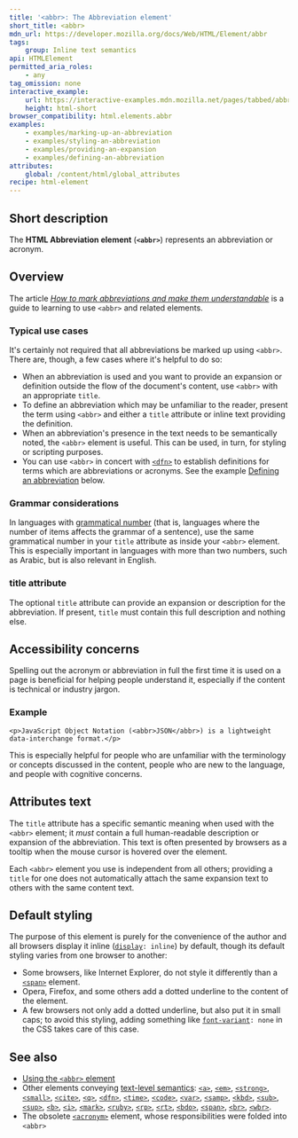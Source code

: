 ```yaml
---
title: '<abbr>: The Abbreviation element'
short_title: <abbr>
mdn_url: https://developer.mozilla.org/docs/Web/HTML/Element/abbr
tags:
    group: Inline text semantics
api: HTMLElement
permitted_aria_roles:
    - any
tag_omission: none
interactive_example:
    url: https://interactive-examples.mdn.mozilla.net/pages/tabbed/abbr.html
    height: html-short
browser_compatibility: html.elements.abbr
examples:
    - examples/marking-up-an-abbreviation
    - examples/styling-an-abbreviation
    - examples/providing-an-expansion
    - examples/defining-an-abbreviation
attributes:
    global: /content/html/global_attributes
recipe: html-element
---
```


## Short description

The **HTML Abbreviation element** (**`<abbr>`**) represents an
abbreviation or acronym.

## Overview

The article *[How to mark abbreviations and make them
understandable](/en-US/Learn/HTML/Howto/Mark_abbreviations_and_make_them_understandable)*
is a guide to learning to use `<abbr>` and related elements.

### Typical use cases

It's certainly not required that all abbreviations be marked up using
`<abbr>`. There are, though, a few cases where it's helpful to do so:

- When an abbreviation is used and you want to provide an expansion or
  definition outside the flow of the document's content, use `<abbr>`
  with an appropriate `title`.
- To define an abbreviation which may be unfamiliar to the reader,
  present the term using `<abbr>` and either a `title` attribute or
  inline text providing the definition.
- When an abbreviation's presence in the text needs to be
  semantically noted, the `<abbr>` element is useful. This can be
  used, in turn, for styling or scripting purposes.
- You can use `<abbr>` in concert with
  [`<dfn>`](/en-US/docs/Web/HTML/Element/dfn)
  to establish definitions for terms which are abbreviations or
  acronyms. See the example [Defining an abbreviation](#Defining_an_abbreviation) below.

### Grammar considerations

In languages with [grammatical
number](https://en.wikipedia.org/wiki/grammatical%20number "grammatical number")
(that is, languages where the number of items affects the grammar of a
sentence), use the same grammatical number in your `title` attribute as
inside your `<abbr>` element. This is especially important in languages
with more than two numbers, such as Arabic, but is also relevant in
English.

### title attribute

The optional `title` attribute can provide an
expansion or description for the abbreviation. If present,
`title` must contain this full description and nothing else.

## Accessibility concerns

Spelling out the acronym or abbreviation in full the first time it is
used on a page is beneficial for helping people understand it,
especially if the content is technical or industry jargon.

### Example

``` {.brush: .html}
<p>JavaScript Object Notation (<abbr>JSON</abbr>) is a lightweight data-interchange format.</p>
```

This is especially helpful for people who are unfamiliar with the
terminology or concepts discussed in the content, people who are new to
the language, and people with cognitive concerns.

## Attributes text

The `title`
attribute has a specific semantic meaning when used with the `<abbr>`
element; it *must* contain a full human-readable description or
expansion of the abbreviation. This text is often presented by browsers
as a tooltip when the mouse cursor is hovered over the element.

Each `<abbr>` element you use is independent from all others; providing
a `title` for one does not automatically attach the same expansion text
to others with the same content text.

## Default styling

The purpose of this element is purely for the convenience of the author
and all browsers display it inline
([`display`](/en-US/docs/Web/CSS/display)`: inline`)
by default, though its default styling varies from one browser to
another:

- Some browsers, like Internet Explorer, do not style it differently
  than a
  [`<span>`](/en-US/docs/Web/HTML/Element/span)
  element.
- Opera, Firefox, and some others add a dotted underline to the
  content of the element.
- A few browsers not only add a dotted underline, but also put it in
  small caps; to avoid this styling, adding something like
  [`font-variant`](/en-US/docs/Web/CSS/font-variant)`: none`
  in the CSS takes care of this case.

## See also

- [Using the `<abbr>` element](/en-US/Learn/HTML/Element/abbr)
- Other elements conveying [text-level semantics](/en-US/docs/Web/HTML/Text_level_semantics_conveying_elements):
  [`<a>`](/en-US/docs/Web/HTML/Element/a),
  [`<em>`](/en-US/docs/Web/HTML/Element/em),
  [`<strong>`](/en-US/docs/Web/HTML/Element/strong),
  [`<small>`](/en-US/docs/Web/HTML/Element/small),
  [`<cite>`](/en-US/docs/Web/HTML/Element/cite),
  [`<q>`](/en-US/docs/Web/HTML/Element/q),
  [`<dfn>`](/en-US/docs/Web/HTML/Element/dfn),
  [`<time>`](/en-US/docs/Web/HTML/Element/time),
  [`<code>`](/en-US/docs/Web/HTML/Element/code),
  [`<var>`](/en-US/docs/Web/HTML/Element/var),
  [`<samp>`](/en-US/docs/Web/HTML/Element/samp),
  [`<kbd>`](/en-US/docs/Web/HTML/Element/kbd),
  [`<sub>`](/en-US/docs/Web/HTML/Element/sub),
  [`<sup>`](/en-US/docs/Web/HTML/Element/sup),
  [`<b>`](/en-US/docs/Web/HTML/Element/b),
  [`<i>`](/en-US/docs/Web/HTML/Element/i),
  [`<mark>`](/en-US/docs/Web/HTML/Element/mark),
  [`<ruby>`](/en-US/docs/Web/HTML/Element/ruby),
  [`<rp>`](/en-US/docs/Web/HTML/Element/rp),
  [`<rt>`](/en-US/docs/Web/HTML/Element/rt),
  [`<bdo>`](/en-US/docs/Web/HTML/Element/bdo),
  [`<span>`](/en-US/docs/Web/HTML/Element/span),
  [`<br>`](/en-US/docs/Web/HTML/Element/br),
  [`<wbr>`](/en-US/docs/Web/HTML/Element/wbr).
- The obsolete
  [`<acronym>`](/en-US/docs/Web/HTML/Element/acronym)
  element, whose responsibilities were folded into `<abbr>`
